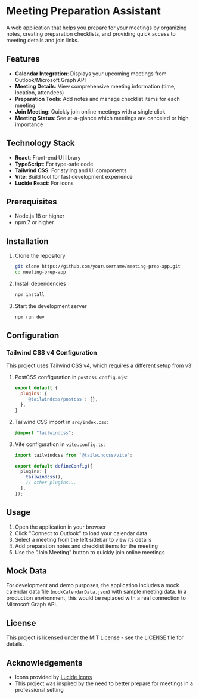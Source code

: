 # Meeting Preparation Assistant

A web application that helps you prepare for your meetings by organizing notes, creating preparation checklists, and providing quick access to meeting details and join links.

## Features

- **Calendar Integration**: Displays your upcoming meetings from Outlook/Microsoft Graph API
- **Meeting Details**: View comprehensive meeting information (time, location, attendees)
- **Preparation Tools**: Add notes and manage checklist items for each meeting
- **Join Meeting**: Quickly join online meetings with a single click
- **Meeting Status**: See at-a-glance which meetings are canceled or high importance

## Technology Stack

- **React**: Front-end UI library
- **TypeScript**: For type-safe code
- **Tailwind CSS**: For styling and UI components
- **Vite**: Build tool for fast development experience
- **Lucide React**: For icons

## Prerequisites

- Node.js 18 or higher
- npm 7 or higher

## Installation

1. Clone the repository
   ```bash
   git clone https://github.com/yourusername/meeting-prep-app.git
   cd meeting-prep-app
   ```

2. Install dependencies
   ```bash
   npm install
   ```

3. Start the development server
   ```bash
   npm run dev
   ```

## Configuration

### Tailwind CSS v4 Configuration

This project uses Tailwind CSS v4, which requires a different setup from v3:

1. PostCSS configuration in `postcss.config.mjs`:
   ```js
   export default {
     plugins: {
       '@tailwindcss/postcss': {},
     },
   }
   ```

2. Tailwind CSS import in `src/index.css`:
   ```css
   @import "tailwindcss";
   ```

3. Vite configuration in `vite.config.ts`:
   ```ts
   import tailwindcss from '@tailwindcss/vite';
   
   export default defineConfig({
     plugins: [
       tailwindcss(),
       // other plugins...
     ],
   });
   ```

## Usage

1. Open the application in your browser
2. Click "Connect to Outlook" to load your calendar data
3. Select a meeting from the left sidebar to view its details
4. Add preparation notes and checklist items for the meeting
5. Use the "Join Meeting" button to quickly join online meetings

## Mock Data

For development and demo purposes, the application includes a mock calendar data file (`mockCalendarData.json`) with sample meeting data. In a production environment, this would be replaced with a real connection to Microsoft Graph API.

## License

This project is licensed under the MIT License - see the LICENSE file for details.

## Acknowledgements

- Icons provided by [Lucide Icons](https://lucide.dev/)
- This project was inspired by the need to better prepare for meetings in a professional setting
